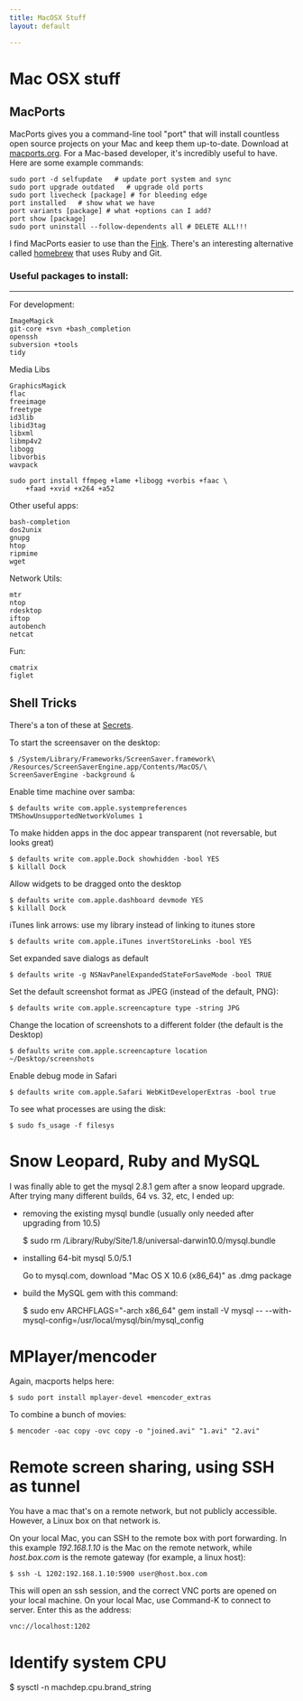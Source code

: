 ```yaml
---
title: MacOSX Stuff
layout: default

---
```


# Mac OSX stuff

## MacPorts

MacPorts gives you a command-line tool "port" that will install countless open source projects on your Mac and keep them up-to-date. Download at [macports.org](http://macports.org). For a Mac-based developer, it's incredibly useful to have. Here are some example commands:

	sudo port -d selfupdate   # update port system and sync
	sudo port upgrade outdated   # upgrade old ports
	sudo port livecheck [package] # for bleeding edge
	port installed   # show what we have
	port variants [package] # what +options can I add?
    port show [package]
	sudo port uninstall --follow-dependents all # DELETE ALL!!! 

I find MacPorts easier to use than the [Fink](http://www.finkproject.org/). There's an interesting alternative called [homebrew](http://mxcl.github.com/homebrew/) that uses Ruby and Git.

### Useful packages to install:
------------------------------

For development:

	ImageMagick
	git-core +svn +bash_completion
	openssh
	subversion +tools
	tidy

Media Libs

	GraphicsMagick
	flac
	freeimage
	freetype
	id3lib
	libid3tag
	libxml
	libmp4v2
	libogg
	libvorbis
	wavpack

    sudo port install ffmpeg +lame +libogg +vorbis +faac \
        +faad +xvid +x264 +a52

Other useful apps:

	bash-completion
	dos2unix
	gnupg
	htop
	ripmime
	wget

Network Utils:

	mtr
	ntop
	rdesktop
	iftop
	autobench
	netcat

Fun:

	cmatrix
	figlet


Shell Tricks
--------------

There's a ton of these at [Secrets](http://secrets.blacktree.com/).

To start the screensaver on the desktop:

	$ /System/Library/Frameworks/ScreenSaver.framework\
	/Resources/ScreenSaverEngine.app/Contents/MacOS/\
	ScreenSaverEngine -background &

Enable time machine over samba:

  	$ defaults write com.apple.systempreferences TMShowUnsupportedNetworkVolumes 1

To make hidden apps in the doc appear transparent (not reversable, but looks great)

  	$ defaults write com.apple.Dock showhidden -bool YES
  	$ killall Dock

Allow widgets to be dragged onto the desktop

  	$ defaults write com.apple.dashboard devmode YES
  	$ killall Dock

iTunes link arrows: use my library instead of linking to itunes store

  	$ defaults write com.apple.iTunes invertStoreLinks -bool YES

Set expanded save dialogs as default 
  	
	$ defaults write -g NSNavPanelExpandedStateForSaveMode -bool TRUE

Set the default screenshot format as JPEG (instead of the default, PNG):

	$ defaults write com.apple.screencapture type -string JPG

Change the location of screenshots to a different folder (the default is the Desktop)

  	$ defaults write com.apple.screencapture location ~/Desktop/screenshots

Enable debug mode in Safari

	$ defaults write com.apple.Safari WebKitDeveloperExtras -bool true

To see what processes are using the disk:

    $ sudo fs_usage -f filesys

# Snow Leopard, Ruby and MySQL

I was finally able to get the mysql 2.8.1 gem after a snow leopard upgrade. After trying many different builds, 64 vs. 32, etc, I ended up:

- removing the existing mysql bundle (usually only needed after upgrading from 10.5)

  	$ sudo rm /Library/Ruby/Site/1.8/universal-darwin10.0/mysql.bundle

- installing 64-bit mysql 5.0/5.1

	Go to mysql.com, download "Mac OS X 10.6 (x86_64)" as .dmg package

- build the MySQL gem with this command:

  	$ sudo env ARCHFLAGS="-arch x86_64" gem install -V mysql -- --with-mysql-config=/usr/local/mysql/bin/mysql_config


# MPlayer/mencoder

Again, macports helps here:

 	$ sudo port install mplayer-devel +mencoder_extras

To combine a bunch of movies:

 	$ mencoder -oac copy -ovc copy -o "joined.avi" "1.avi" "2.avi"


# Remote screen sharing, using SSH as tunnel


You have a mac that's on a remote network, but not publicly accessible. However, a Linux box on that network is.

On your local Mac, you can SSH to the remote box with port forwarding. In this example _192.168.1.10_ is the Mac on the remote network, while _host.box.com_ is the remote gateway (for example, a linux host):

 	$ ssh -L 1202:192.168.1.10:5900 user@host.box.com

This will open an ssh session, and the correct VNC ports are opened on your local machine. On your local Mac, use Command-K to connect to server. Enter this as the address:

 	vnc://localhost:1202


# Identify system CPU

  $ sysctl -n machdep.cpu.brand_string
